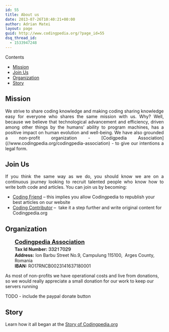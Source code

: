 ```yaml
---
id: 55
title: About us
date: 2013-07-26T10:40:21+00:00
author: Adrian Matei
layout: page
guid: http://www.codingpedia.org/?page_id=55
dsq_thread_id:
  - 1533947248
---
```

<div id="toc_container" class="no_bullets">
  <p class="toc_title">
    Contents
  </p>

  <ul class="toc_list">
    <li>
      <a href="#Mission">Mission</a>
    </li>
    <li>
      <a href="#Join_Us">Join Us</a>
    </li>
    <li>
      <a href="#Organization">Organization</a>
    </li>
    <li>
      <a href="#Story">Story</a>
    </li>
  </ul>
</div>

<h2 style="text-align: justify;">
  <span id="Mission">Mission</span>
</h2>

<p style="text-align: justify;">
We strive to share coding knowledge and making coding sharing knowledge easy for everyone who shares the same mission with us. Why? Well, because we believe that technological advancement and efficiency, driven among other things by the humans&#8217; ability to program machines, has a positive impact on human evolution and well-being. We have also grounded a non-profit organization - [Codigpedia Association](//www.codingpedia.org/codingpedia-association) - to give our intentions a legal form.
</p>

<h2 style="text-align: justify;">
  <span id="Join_Us">Join Us</span>
</h2>

<p style="text-align: justify;">
  If you think the same way as we do, you should know we are on a continuous journey looking to recruit talented people who know how to write both code and articles. You can join us by becoming:
</p>

  * <a title="Codingpedia.org - Coding Friend Program" href="http://www.codingpedia.org/friends" target="_blank">Coding Friend</a> &#8211; this implies you allow Codingpedia to republish your best articles on our website
  * <a title="Codingpedia.org - Contributors" href="http://www.codingpedia.org/contributors" target="_blank">Coding Contributor</a> &#8211;  take it a step further and write original content for Codingpedia.org

## <span id="Organization">Organization</span>

<p style="padding-left: 30px;">
  <strong><a title="http://www.codingpedia.org/codingpedia-association/" href="http://www.codingpedia.org/codingpedia-association/" target="_blank"><span style="font-size: 1.3em;">Codingpedia Association</span></a><br /> Tax Id Number:</strong> <span style="color: #000000; font-family: HelveticaNeue, 'Helvetica Neue', Helvetica, Arial, 'Lucida Grande', sans-serif; font-size: 16px; font-style: normal; font-variant: normal; font-weight: normal; letter-spacing: normal; line-height: normal; orphans: auto; text-align: start; text-indent: 0px; text-transform: none; white-space: normal; widows: auto; word-spacing: 0px; -webkit-text-stroke-width: 0px; display: inline !important; float: none; background-color: #ffffff;">33217029</span><br /> <strong>Address:</strong> Ion Barbu Street No.9, Campulung 115100,  Arges County, Romania<br /> <strong>IBAN:</strong> RO17RNCB0023141637180001
</p>

As most of non-profits we have operational costs and live from donations, so we would really appreciate a small donation for our work to keep our servers running

TODO - include the paypal donate button

## <span id="Story">Story</span>

Learn how it all began at the <a title="Story of Codingpedia.org" href="http://www.codingpedia.org/about-us/story-of-codingpedia-org/" target="_blank">Story of Codingpedia.org</a>

&nbsp;
